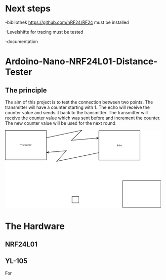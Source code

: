 # Next steps
-bibliothek https://github.com/nRF24/RF24 must be installed

-Levelshifte for tracing must be tested

-documentation
# Ardoino-Nano-NRF24L01-Distance-Tester
## The principle
The aim of this project is to test the connection between
two points. The transmitter will have a counter starting with 1.
The echo will receive the counter value and sends it back to the transmitter.
 The transmitter will receive the counter value which was sent before
 and increment the counter. The new counter value will be used for the next round.

 ![principal.png](https://github.com/InTheCar/Ardoino-Nano-NRF24L01-Distance-Tester/blob/main/pics/principal.png)


# The Hardware
## NRF24L01
## YL-105
For 
